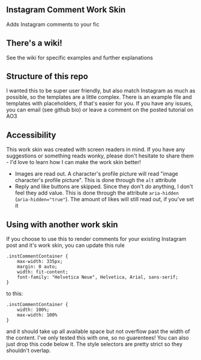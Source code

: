 ## Instagram Comment Work Skin
Adds Instagram comments to your fic

## There's a wiki!
See the wiki for specific examples and further explanations

## Structure of this repo
I wanted this to be super user friendly, but also match Instagram as much as possible, so the templates are a little complex. There is an example file and templates with placeholders, if that's easier for you. If you have any issues, you can email (see github bio) or leave a comment on the posted tutorial on AO3

## Accessibility
This work skin was created with screen readers in mind. If you have any suggestions or something reads wonky, please don't hesitate to share them - I'd love to learn how I can make the work skin better!
- Images are read out. A character's profile picture will read "image character's profile picture". This is done through the `alt` attribute
- Reply and like buttons are skipped. Since they don't *do* anything, I don't feel they add value. This is done through the attribute `aria-hidden` (`aria-hidden="true"`). The amount of likes will still read out, if you've set it

## Using with another work skin
If you choose to use this to render comments for your existing Instagram post and it's work skin, you can update this rule 

```
.instCommentContainer {
    max-width: 335px;
    margin: 0 auto;
    width: fit-content;
    font-family: "Helvetica Neue", Helvetica, Arial, sans-serif;
}
```

to this:

```
.instCommentContainer {
    width: 100%;
    max-width: 100%
}
```
and it should take up all available space but not overflow past the width of the content. I've only tested this with one, so no guarentees! You can also just drop this code below it. The style selectors are pretty strict so they shouldn't overlap.
